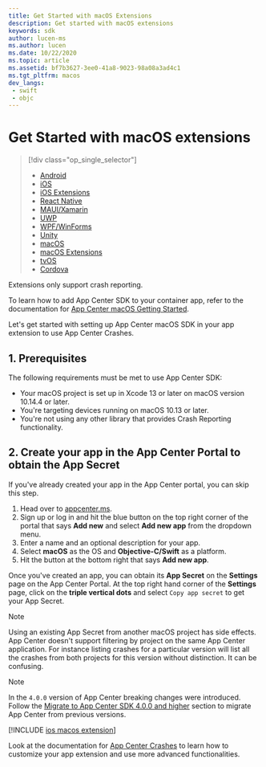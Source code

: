 ```yaml
---
title: Get Started with macOS Extensions
description: Get started with macOS extensions
keywords: sdk
author: lucen-ms
ms.author: lucen
ms.date: 10/22/2020
ms.topic: article
ms.assetid: bf7b3627-3ee0-41a8-9023-98a08a3ad4c1
ms.tgt_pltfrm: macos
dev_langs:  
 - swift
 - objc
---
```


# Get Started with macOS extensions
> [!div  class="op_single_selector"]
> * [Android](android.md)
> * [iOS](ios.md)
> * [iOS Extensions](ios-extensions.md)
> * [React Native](react-native.md)
> * [MAUI/Xamarin](xamarin.md)
> * [UWP](uwp.md)
> * [WPF/WinForms](wpf-winforms.md)
> * [Unity](unity.md)
> * [macOS](macos.md)
> * [macOS Extensions](macos-extensions.md)
> * [tvOS](tvos.md)
> * [Cordova](cordova.md)

Extensions only support crash reporting.

To learn how to add App Center SDK to your container app, refer to the documentation for [App Center macOS Getting Started](./macos.md).

Let's get started with setting up App Center macOS SDK in your app extension to use App Center Crashes.

## 1. Prerequisites

The following requirements must be met to use App Center SDK:

* Your macOS project is set up in Xcode 13 or later on macOS version 10.14.4 or later.
* You're targeting devices running on macOS 10.13 or later.
* You're not using any other library that provides Crash Reporting functionality.

## 2. Create your app in the App Center Portal to obtain the App Secret

If you've already created your app in the App Center portal, you can skip this step.

1. Head over to [appcenter.ms](https://appcenter.ms).
2. Sign up or log in and hit the blue button on the top right corner of the portal that says **Add new** and select **Add new app** from the dropdown menu.
3. Enter a name and an optional description for your app.
4. Select **macOS** as the OS and **Objective-C/Swift** as a platform.
5. Hit the button at the bottom right that says **Add new app**.

Once you've created an app, you can obtain its **App Secret** on the **Settings** page on the App Center Portal. At the top right hand corner of the **Settings** page, click on the **triple vertical dots** and select `Copy app secret` to get your App Secret.

> [!NOTE]
> Using an existing App Secret from another macOS project has side effects. App Center doesn't support filtering by project on the same App Center application. For instance listing crashes for a particular version will list all the crashes from both projects for this version without distinction. It can be confusing.

> [!NOTE]
> In the `4.0.0` version of App Center breaking changes were introduced. Follow the [Migrate to App Center SDK 4.0.0 and higher](../getting-started/migration/apple-sdk-update.md) section to migrate App Center from previous versions.

[!INCLUDE [ios macos extension](includes/ios-macos-extensions.md)]

Look at the documentation for [App Center Crashes](~/sdk/crashes/macos.md) to learn how to customize your app extension and use more advanced functionalities.
